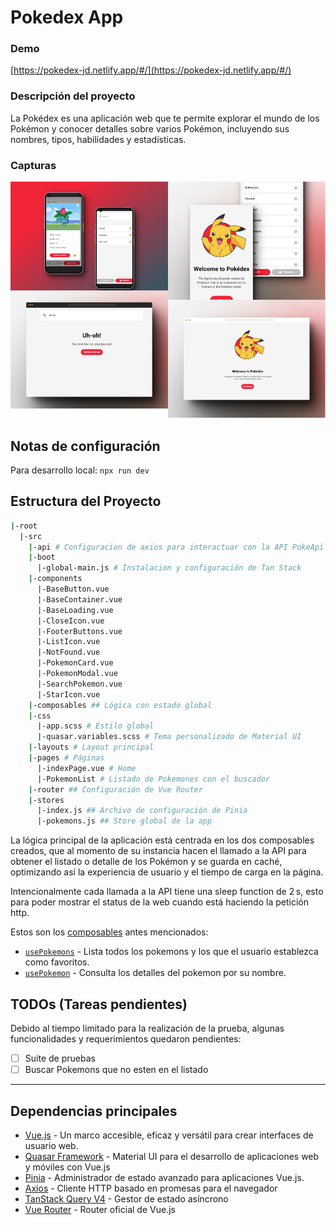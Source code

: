 # Pokedex App

### Demo

[https://pokedex-jd.netlify.app/#/](https://pokedex-jd.netlify.app/#/)

### Descripción del proyecto

La Pokédex es una aplicación web que te permite explorar el mundo de los Pokémon y conocer detalles sobre varios Pokémon, incluyendo sus nombres, tipos, habilidades y estadísticas.

### Capturas

![PokedexImg](mock.png)

## Notas de configuración

Para desarrollo local: `npx run dev`

## Estructura del Proyecto

```bash
|-root
  |-src
    |-api # Configuracion de axios para interactuar con la API PokeApi
    |-boot
      |-global-main.js # Instalacion y configuración de Tan Stack
    |-components
      |-BaseButton.vue
      |-BaseContainer.vue
      |-BaseLoading.vue
      |-CloseIcon.vue
      |-FooterButtons.vue
      |-ListIcon.vue
      |-NotFound.vue
      |-PokemonCard.vue
      |-PokemonModal.vue
      |-SearchPokemon.vue
      |-StarIcon.vue
    |-composables ## Lógica con estado global
    |-css
      |-app.scss # Estilo global
      |-quasar.variables.scss # Tema personalizado de Material UI
    |-layouts # Layout principal
    |-pages # Páginas
      |-indexPage.vue # Home
      |-PokemonList # Listado de Pokemones con el buscador
    |-router ## Configuración de Vue Router
    |-stores
      |-index.js ## Archivo de configuración de Pinia
      |-pokemons.js ## Store global de la app
```

La lógica principal de la aplicación está centrada en los dos composables creados, que al momento de su instancia hacen el llamado a la API para obtener el listado o detalle de los Pokémon y se guarda en caché, optimizando así la experiencia de usuario y el tiempo de carga en la página.

Intencionalmente cada llamada a la API tiene una sleep function de 2 s, esto para poder mostrar el status de la web cuando está haciendo la petición http.

Estos son los [composables](https://vue3-spanish.netlify.app/guide/reusability/composables.html#%C2%BFque-es-un-composable) antes mencionados:

- [`usePokemons`](src/composables/usePokemons.js) - Lista todos los pokemons y los que el usuario establezca como favoritos.
- [`usePokemon`](src/composables/usePokemon.js) - Consulta los detalles del pokemon por su nombre.

## TODOs (Tareas pendientes)

Debido al tiempo limitado para la realización de la prueba, algunas funcionalidades y requerimientos quedaron pendientes:

- [ ] Suite de pruebas
- [ ] Buscar Pokemons que no esten en el listado

---

## Dependencias principales

- [Vue.js](https://vuejs.org/) - Un marco accesible, eficaz y versátil para crear interfaces de usuario web.
- [Quasar Framework](https://quasar.dev/) - Material UI para el desarrollo de aplicaciones web y móviles con Vue.js
- [Pinia](https://es-pinia.vercel.app/) - Administrador de estado avanzado para aplicaciones Vue.js.
- [Axios](https://axios-http.com/es/) - Cliente HTTP basado en promesas para el navegador
- [TanStack Query V4](https://tanstack.com/query/latest) - Gestor de estado asíncrono
- [Vue Router](https://router.vuejs.org/) - Router oficial de Vue.js
